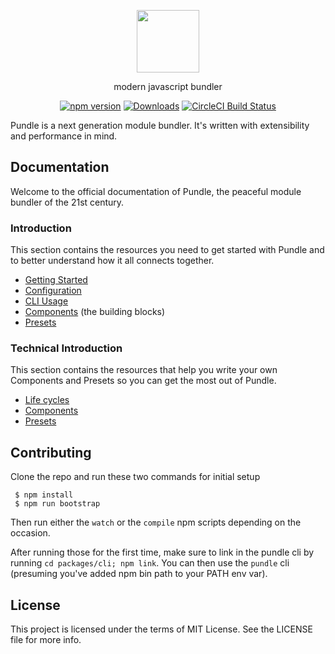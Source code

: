 <p align="center">
  <img height="100px" src="https://raw.githubusercontent.com/motion/pundle/master/pundle-words.png">
</p>

<p align="center">
  modern javascript bundler
</p>

<p align="center">
  <a href="http://badge.fury.io/js/pundle"><img alt="npm version" src="https://badge.fury.io/js/pundle.svg"></a>
  <a href="https://npmjs.org/package/pundle"><img alt="Downloads" src="http://img.shields.io/npm/dm/pundle.svg"></a>
  <a href="https://circleci.com/gh/motion/pundle/tree/master">
    <img src="https://img.shields.io/circleci/project/motion/pundle/master.svg" alt="CircleCI Build Status">
  </a>
</p>

Pundle is a next generation module bundler. It's written with extensibility and performance in mind.

## Documentation

Welcome to the official documentation of Pundle, the peaceful module bundler of the 21st century.

### Introduction

This section contains the resources you need to get started with Pundle and to better understand how it all connects together.

- [Getting Started](./docs/introduction/getting-started.md)
- [Configuration](./docs/introduction/configuration.md)
- [CLI Usage](./docs/introduction/cli-usage.md)
- [Components](./docs/introduction/components.md) (the building blocks)
- [Presets](./docs/introduction/presets.md)

### Technical Introduction

This section contains the resources that help you write your own Components and Presets so you can get the most out of Pundle.

- [Life cycles](./docs/technical/lifecycles.md)
- [Components](./docs/technical/components.md)
- [Presets](./docs/technical/presets.md)

## Contributing

Clone the repo and run these two commands for initial setup

```
 $ npm install
 $ npm run bootstrap
```

Then run either the `watch` or the `compile` npm scripts depending on the occasion.

After running those for the first time, make sure to link in the pundle cli by running `cd packages/cli; npm link`. You can then use the `pundle` cli (presuming you've added npm bin path to your PATH env var).

## License

This project is licensed under the terms of MIT License. See the LICENSE file for more info.
